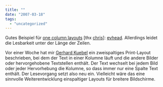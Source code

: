 ```yaml
---
title: ""
date: "2007-03-18"
tags: 
  - "uncategorized"
---
```


Gutes Beispiel für [one column layouts](http://manuel.typepad.com/manuel/2007/03/one_column_layo.html "M's: one column layouts: the new web designer drug") \[thx [chris](http://www.langreiter.com/space/2007-03-05 "langreiter.com plain, simple: 2007-03-05")\]: [evhead](http://evhead.com/ "evhead"). Allerdings leidet die Lesbarkeit unter der Länge der Zeilen.

Vor einer Woche hat mir [Gerhard Kuebel](http://members.inode.at/gerhard.kuebel/ "startup") ein zweispaltiges Print-Layout beschrieben, bei dem der Text in einer Kolumne läuft und die andere Bilder oder hervorgehobene Textstellen enthält. Der Text wechselt bei jedem Bild oder jeder Hervorhebung die Kolumne, so dass immer nur eine Spalte Text enthält. Der Lesevorgang setzt also neu ein. Vielleicht wäre das eine sinnvolle Weiterentwicklung einspaltiger Layouts für breitere Bildschirme.
